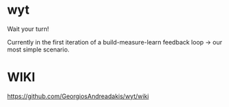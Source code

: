 # wyt
Wait your turn!

Currently in the first iteration of a build-measure-learn feedback loop -> our most simple scenario.

# WIKI

https://github.com/GeorgiosAndreadakis/wyt/wiki
